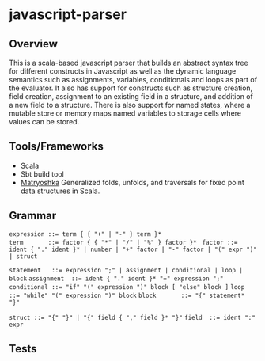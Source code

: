 # javascript-parser

## Overview

This is a scala-based javascript parser that builds an abstract syntax tree for different constructs in Javascript as well as the dynamic language semantics such as assignments, variables, conditionals and loops as part of the evaluator. It also has support for constructs such as structure creation, field creation, assignment to an existing field in a structure, and addition of a new field to a structure. There is also support for named states, where a mutable store or memory maps named variables to storage cells where values can be stored. 

## Tools/Frameworks

- Scala
- Sbt build tool
- [Matryoshka](https://github.com/slamdata/matryoshka) Generalized folds, unfolds, and traversals for fixed point data structures in Scala. 

## Grammar

`expression ::= term { { "+" | "-" } term }*  `   
`term       ::= factor { { "*" | "/" | "%" } factor }* `
`factor ::= ident { "." ident }* | number | "+" factor | "-" factor | "(" expr ")" | struct `

`statement   ::= expression ";" | assignment | conditional | loop | block`
`assignment  ::= ident { "." ident }* "=" expression ";"`
`conditional ::= "if" "(" expression ")" block [ "else" block ]`
`loop        ::= "while" "(" expression ")" block`
`block       ::= "{" statement* "}"`

`struct ::= "{" "}" | "{" field { "," field }* "}"`
`field  ::= ident ":" expr`


## Tests



